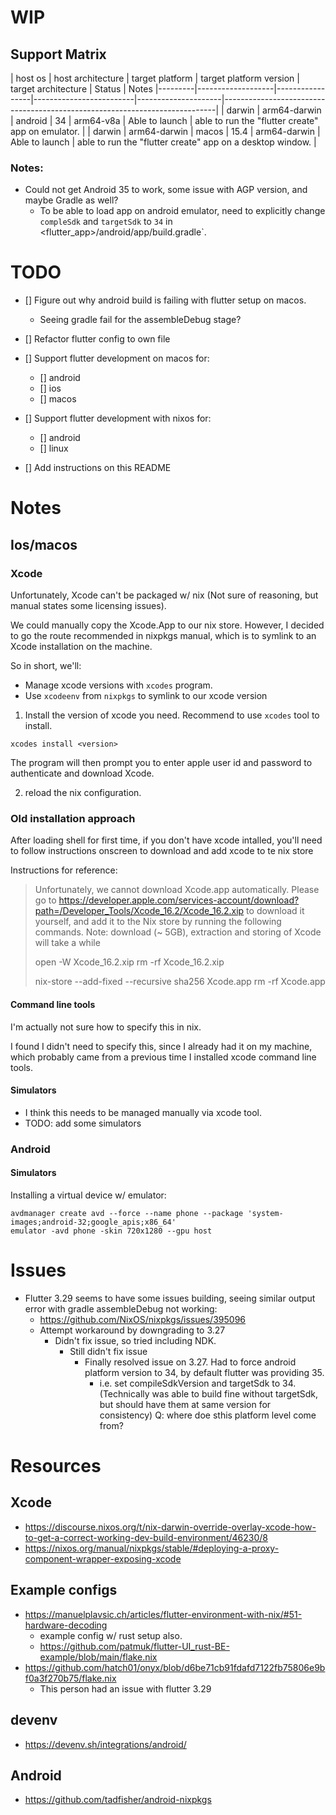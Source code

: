 # WIP

## Support Matrix
| host os | host architecture | target platform | target platform version | target architecture |  Status        | Notes 
|---------|-------------------|-----------------|-------------------------|---------------------|----------------------------------------------------------------------------|
| darwin  | arm64-darwin      | android         | 34                      | arm64-v8a           | Able to launch | able to run the "flutter create" app on emulator.         |
| darwin  | arm64-darwin      | macos           | 15.4                    | arm64-darwin        | Able to launch | able to run the "flutter create" app on a desktop window. |

### Notes:
- Could not get Android 35 to work, some issue with AGP version, and maybe Gradle as well?
  - To be able to load app on android emulator, need to explicitly change `compleSdk` and `targetSdk` to `34` in <flutter_app>/android/app/build.gradle`.


# TODO
- [] Figure out why android build is failing with flutter setup on macos.
  - Seeing gradle fail for the assembleDebug stage?

- [] Refactor flutter config to own file
- [] Support flutter development on macos for:
  - [] android
  - [] ios
  - [] macos
- [] Support flutter development with nixos for:
  - [] android
  - [] linux
- [] Add instructions on this README 

# Notes

## Ios/macos
### Xcode
Unfortunately, Xcode can't be packaged w/ nix (Not sure of reasoning, but manual states
some licensing issues).

We could manually copy the Xcode.App to our nix store.  However, I decided to go
the route recommended in nixpkgs manual, which is to symlink to an Xcode installation
on the machine.

So in short, we'll:
- Manage xcode versions with `xcodes` program.
- Use `xcodeenv` from `nixpkgs` to symlink to our xcode version 

1) Install the version of xcode you need. Recommend to use `xcodes` tool to install.
```
xcodes install <version>
```
The program will then prompt you to enter apple user id and password to authenticate
and download Xcode.

2) reload the nix configuration.


### Old installation approach 
After loading shell for first time, if you don't have xcode intalled, you'll need
to follow instructions onscreen to download and add xcode to te nix store

Instructions for reference:
> Unfortunately, we cannot download Xcode.app automatically.
> Please go to https://developer.apple.com/services-account/download?path=/Developer_Tools/Xcode_16.2/Xcode_16.2.xip
> to download it yourself, and add it to the Nix store by running the following commands.
> Note: download (~ 5GB), extraction and storing of Xcode will take a while
>
> open -W Xcode_16.2.xip
> rm -rf Xcode_16.2.xip
>
> nix-store --add-fixed --recursive sha256 Xcode.app
> rm -rf Xcode.app


#### Command line tools
I'm actually not sure how to specify this in nix.

I found I didn't need to specify this, since
I already had it on my machine, which probably came from a previous time I
installed xcode command line tools.

#### Simulators
- I think this needs to be managed manually via xcode tool.
- TODO: add some simulators


### Android

#### Simulators
Installing a virtual device w/ emulator:
```
avdmanager create avd --force --name phone --package 'system-images;android-32;google_apis;x86_64'
emulator -avd phone -skin 720x1280 --gpu host
````



# Issues
- Flutter 3.29 seems to have some issues building, seeing similar output error with gradle assembleDebug not working:
  - https://github.com/NixOS/nixpkgs/issues/395096
  - Attempt workaround by downgrading to 3.27
    - Didn't fix issue, so tried including NDK.
      - Still didn't fix issue
        - Finally resolved issue on 3.27.  Had to force android platform version to 34, by default flutter was providing 35.
          - i.e. set compileSdkVersion and targetSdk to 34. (Technically was able to build fine without targetSdk, but
            should have them at same version for consistency)
          Q: where doe sthis platform level come from?





# Resources
## Xcode
- https://discourse.nixos.org/t/nix-darwin-override-overlay-xcode-how-to-get-a-correct-working-dev-build-environment/46230/8
- https://nixos.org/manual/nixpkgs/stable/#deploying-a-proxy-component-wrapper-exposing-xcode


## Example configs
- https://manuelplavsic.ch/articles/flutter-environment-with-nix/#51-hardware-decoding
  - example config w/ rust setup also.
  - https://github.com/patmuk/flutter-UI_rust-BE-example/blob/main/flake.nix
- https://github.com/hatch01/onyx/blob/d6be71cb91fdafd7122fb75806e9bf0a3f270b75/flake.nix
  - This person had an issue with flutter 3.29

## devenv
- https://devenv.sh/integrations/android/

## Android
- https://github.com/tadfisher/android-nixpkgs
